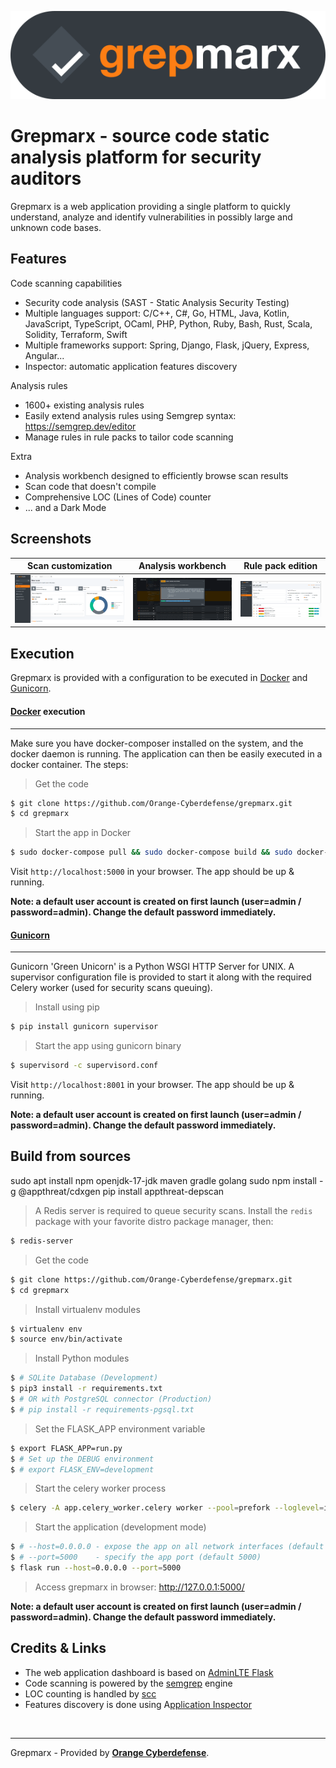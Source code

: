 ![Grepmarx](media/grepmarx-logo.png)

# Grepmarx - source code static analysis platform for security auditors

Grepmarx is a web application providing a single platform to quickly understand, analyze and identify vulnerabilities in possibly large and unknown code bases.

## Features

Code scanning capabilities
- Security code analysis (SAST - Static Analysis Security Testing)
- Multiple languages support: C/C++, C#, Go, HTML, Java, Kotlin, JavaScript, TypeScript, OCaml, PHP, Python, Ruby, Bash, Rust, Scala, Solidity, Terraform, Swift
- Multiple frameworks support: Spring, Django, Flask, jQuery, Express, Angular...
- Inspector: automatic application features discovery

Analysis rules
- 1600+ existing analysis rules
- Easily extend analysis rules using Semgrep syntax: https://semgrep.dev/editor 
- Manage rules in rule packs to tailor code scanning

Extra
- Analysis workbench designed to efficiently browse scan results
- Scan code that doesn't compile
- Comprehensive LOC (Lines of Code) counter
- ... and a Dark Mode

## Screenshots

| Scan customization | Analysis workbench | Rule pack edition |
| ------ | ------ | ------ | 
| ![Scan customization](media/screen-1.png) | ![Analysis workbench](media/screen-2.png) | ![Rule pack edition](media/screen-3.png) |

## Execution

Grepmarx is provided with a configuration to be executed in [Docker](https://www.docker.com/) and [Gunicorn](https://gunicorn.org/).

#### [Docker](https://www.docker.com/) execution
---

Make sure you have docker-composer installed on the system, and the docker daemon is running.
The application can then be easily executed in a docker container. The steps:

> Get the code

```bash
$ git clone https://github.com/Orange-Cyberdefense/grepmarx.git
$ cd grepmarx
```

> Start the app in Docker

```bash
$ sudo docker-compose pull && sudo docker-compose build && sudo docker-compose up -d
```

Visit `http://localhost:5000` in your browser. The app should be up & running.

**Note: a default user account is created on first launch (user=admin / password=admin). Change the default password immediately.**


#### [Gunicorn](https://gunicorn.org/)
---

Gunicorn 'Green Unicorn' is a Python WSGI HTTP Server for UNIX. A supervisor configuration file is provided to start it along with the required Celery worker (used for security scans queuing).

> Install using pip

```bash
$ pip install gunicorn supervisor
```
> Start the app using gunicorn binary

```bash
$ supervisord -c supervisord.conf
```

Visit `http://localhost:8001` in your browser. The app should be up & running.

**Note: a default user account is created on first launch (user=admin / password=admin). Change the default password immediately.**

## Build from sources

sudo apt install npm openjdk-17-jdk maven gradle golang
sudo npm install -g @appthreat/cdxgen
pip install appthreat-depscan

> A Redis server is required to queue security scans. Install the `redis` package with your favorite distro package manager, then:

```bash
$ redis-server
```

> Get the code

```bash
$ git clone https://github.com/Orange-Cyberdefense/grepmarx.git
$ cd grepmarx
```
> Install virtualenv modules
```bash
$ virtualenv env
$ source env/bin/activate
```

> Install Python modules
```bash
$ # SQLite Database (Development)
$ pip3 install -r requirements.txt
$ # OR with PostgreSQL connector (Production)
$ # pip install -r requirements-pgsql.txt
```

> Set the FLASK_APP environment variable
```bash
$ export FLASK_APP=run.py
$ # Set up the DEBUG environment
$ # export FLASK_ENV=development
```

> Start the celery worker process
```bash
$ celery -A app.celery_worker.celery worker --pool=prefork --loglevel=info --detach
```

> Start the application (development mode)
```bash
$ # --host=0.0.0.0 - expose the app on all network interfaces (default 127.0.0.1)
$ # --port=5000    - specify the app port (default 5000)  
$ flask run --host=0.0.0.0 --port=5000
```

> Access grepmarx in browser: http://127.0.0.1:5000/


**Note: a default user account is created on first launch (user=admin / password=admin). Change the default password immediately.**

## Credits & Links

- The web application dashboard is based on [AdminLTE Flask](https://github.com/app-generator/flask-dashboard-adminlte)
- Code scanning is powered by the [semgrep](https://semgrep.dev/) engine
- LOC counting is handled by [scc](https://github.com/boyter/scc)
- Features discovery is done using A[pplication Inspector](https://github.com/microsoft/ApplicationInspector)

<br />

---
Grepmarx - Provided by **[Orange Cyberdefense](https://orangecyberdefense.com)**.
